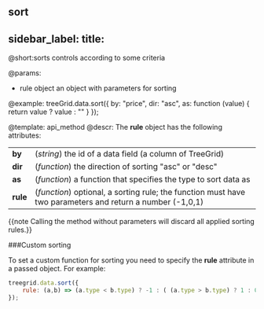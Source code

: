 sort
---
sidebar_label: 
title: 
---          

@short:sorts controls according to some criteria

@params:
- rule		object		an object with parameters for sorting


@example:
treeGrid.data.sort({
	by: "price",
	dir: "asc",
	as: function (value) { return value ? value : "" }
});

@template: api_method
@descr:
The **rule** object has the following attributes:

<table class="webixdoc_links">
	<tbody>
        <tr>
			<td class="webixdoc_links0"><b>by</b></td>
			<td>(<i>string</i>) the id of a data field (a column of TreeGrid)</td>
		</tr>
        <tr>
			<td class="webixdoc_links0"><b>dir</b></td>
			<td>(<i>function</i>) the direction of sorting "asc" or "desc"</td>
		</tr>
        <tr>
			<td class="webixdoc_links0"><b>as</b></td>
			<td>(<i>function</i>) a function that specifies the type to sort data as</td>
		</tr>
        <tr>
			<td class="webixdoc_links0"><b>rule</b></td>
			<td>(<i>function</i>) optional, a sorting rule; the function must have two parameters and return a number (-1,0,1)</td>
		</tr>
    </tbody>
</table>


{{note Calling the method without parameters will discard all applied sorting rules.}}

###Custom sorting

To set a custom function for sorting you need to specify the **rule** attribute in a passed object. For example:

~~~js
treegrid.data.sort({
    rule: (a,b) => (a.type < b.type) ? -1 : ( (a.type > b.type) ? 1 : 0 )
});
~~~